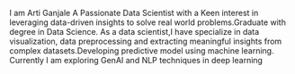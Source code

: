 I am Arti Ganjale
A Passionate Data Scientist with a Keen interest in leveraging data-driven insights to solve real world problems.Graduate with degree in Data Science.
As a data scientist,I have specialize in data visualization, data preprocessing and extracting meaningful insights from complex datasets.Developing predictive model using machine learning. Currently I am exploring GenAI and NLP techniques in deep learning
